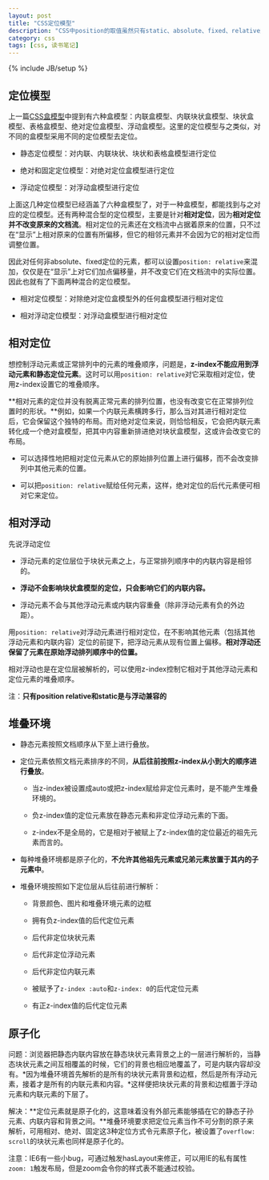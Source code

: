 ```yaml
---
layout: post
title: "CSS定位模型"
description: "CSS中position的取值虽然只有static、absolute、fixed、relative这4个值，但是CSS中包含了六种定位模型：静态、绝对、固定、相对、浮动、相对浮动。"
category: css
tags: [css, 读书笔记]
---
```

{% include JB/setup %}

定位模型
----------
上一篇[CSS盒模型](/blog/2015/03/21/css-box-model/)中提到有六种盒模型：内联盒模型、内联块状盒模型、块状盒模型、表格盒模型、绝对定位盒模型、浮动盒模型。这里的定位模型与之类似，对不同的盒模型采用不同的定位模型去定位。

- 静态定位模型：对内联、内联块状、块状和表格盒模型进行定位

- 绝对和固定定位模型：对绝对定位盒模型进行定位

- 浮动定位模型：对浮动盒模型进行定位

上面这几种定位模型已经涵盖了六种盒模型了，对于一种盒模型，都能找到与之对应的定位模型。还有两种混合型的定位模型，主要是针对**相对定位**，因为**相对定位并不改变原来的文档流**。相对定位的元素还在文档流中占据着原来的位置，只不过在“显示”上相对原来的位置有所偏移，但它的相邻元素并不会因为它的相对定位而调整位置。

因此对任何非absolute、fixed定位的元素，都可以设置`position: relative`来混加，仅仅是在“显示”上对它们加点偏移量，并不改变它们在文档流中的实际位置。因此也就有了下面两种混合的定位模型。

- 相对定位模型：对除绝对定位盒模型外的任何盒模型进行相对定位

- 相对浮动定位模型：对浮动盒模型进行相对定位



相对定位
-----------
想控制浮动元素或正常排列中的元素的堆叠顺序，问题是，**z-index不能应用到浮动元素和静态定位元素**。这时可以用`position: relative`对它采取相对定位，使用z-index设置它的堆叠顺序。

**相对元素的定位并没有脱离正常元素的排列位置，也没有改变它在正常排列位置时的形状。**例如，如果一个内联元素横跨多行，那么当对其进行相对定位后，它会保留这个独特的布局。而对绝对定位来说，则恰恰相反，它会把内联元素转化成一个绝对盒模型，把其中内容重新排进绝对块状盒模型，这或许会改变它的布局。

- 可以选择性地把相对定位元素从它的原始排列位置上进行偏移，而不会改变排列中其他元素的位置。

- 可以把`position: relative`赋给任何元素，这样，绝对定位的后代元素便可相对它来定位。



相对浮动
-----------
先说浮动定位

- 浮动元素的定位层位于块状元素之上，与正常排列顺序中的内联内容是相邻的。

- **浮动不会影响块状盒模型的定位，只会影响它们的内联内容。**

- 浮动元素不会与其他浮动元素或内联内容重叠（除非浮动元素有负的外边距）。

用`position: relative`对浮动元素进行相对定位，在不影响其他元素（包括其他浮动元素和内联内容）定位的前提下，把浮动元素从现有位置上偏移。**相对浮动还保留了元素在原始浮动排列顺序中的位置。**

相对浮动也是在定位层被解析的，可以使用z-index控制它相对于其他浮动元素和定位元素的堆叠顺序。

注：**只有position relative和static是与浮动兼容的**



堆叠环境
-----------
- 静态元素按照文档顺序从下至上进行叠放。

- 定位元素依照文档元素排序的不同，**从后往前按照z-index从小到大的顺序进行叠放**。

    - 当z-index被设置成auto或把z-index赋给非定位元素时，是不能产生堆叠环境的。

    - 负z-index值的定位元素放在静态元素和非定位浮动元素的下面。

    - z-index不是全局的，它是相对于被赋上了z-index值的定位最近的祖先元素而言的。

- 每种堆叠环境都是原子化的，**不允许其他祖先元素或兄弟元素放置于其内的子元素中**。

- 堆叠环境按照如下定位层从后往前进行解析：

    - 背景颜色、图片和堆叠环境元素的边框

    - 拥有负z-index值的后代定位元素

    - 后代非定位块状元素

    - 后代非定位浮动元素

    - 后代非定位内联元素

    - 被赋予了`z-index :auto`和`z-index: 0`的后代定位元素

    - 有正z-index值的后代定位元素



原子化
--------
问题：浏览器把静态内联内容放在静态块状元素背景之上的一层进行解析的，当静态块状元素之间互相覆盖的时候，它们的背景也相应地覆盖了，可是内联内容却没有。*因为堆叠环境首先解析的是所有的块状元素背景和边框，然后是所有浮动元素，接着才是所有的内联元素和内容。*这样便把块状元素的背景和边框置于浮动元素和内联元素的下层了。

解决：**定位元素就是原子化的，这意味着没有外部元素能够插在它的静态子孙元素、内联内容和背景之间。**堆叠环境要求把定位元素当作不可分割的原子来解析，可用相对、绝对、固定这3种定位方式令元素原子化，被设置了`overflow: scroll`的块状元素也同样是原子化的。

注意：IE6有一些小bug，可通过触发hasLayout来修正，可以用IE的私有属性`zoom: 1`触发布局，但是zoom会令你的样式表不能通过校验。

